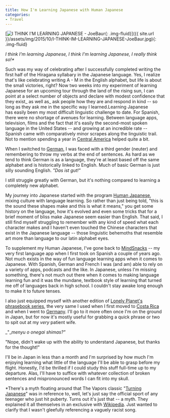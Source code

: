 ```yaml
---
title: How I'm Learning Japanese with Human Japanese
categories:
- Travel
---
```


[![I THINK I'M LEARNING JAPANESE - JoeBaur](/wp-content/uploads/2015/10/_d_improd_/I-THINK-IM-LEARNING-JAPANESE-JoeBaur-1024x768_f_improf_672x504.jpg){: .img-fluid}]({{ site.url }}/assets/img/2015/10/I-THINK-IM-LEARNING-JAPANESE-JoeBaur.jpg){: .img-fluid}

_I think I'm learning Japanese, I think I'm learning Japanese, I really think so!*_

Such was my way of celebrating after I successfully completed writing the first half of the Hiragana syllabary in the Japanese language. Yes, I realize that's like celebrating writing A - M in the English alphabet, but life is about the small victories, right? Now two weeks into my experiment of learning Japanese for an upcoming tour through the land of the rising sun, I can point at a select number of objects and declare with modest confidence that they exist_ as well as_ ask people how they are and respond in kind -- so long as they ask me in the specific way I learned.<!-- more -->Learning Japanese has easily been my most difficult linguistic challenge to date. For Spanish, there were no shortage of avenues for learning. Between language apps, television, films and the fact that it's easily the second-most spoken language in the United States -- and growing at an incredible rate -- Spanish came with comparatively minor scrapes along the linguistic trail. Not to mention spending a year in [Central America](https://withoutapath.com/category/travel/international/central-america/) helped quite a bit.

When I switched to [German](https://withoutapath.com/learning-german/), I was faced with a third gender (neuter) and remembering to throw my verbs at the end of sentences. As hard as we tend to think German is as a language, they're at least based off the same alphabet and is historically linked to English. Much of basic German is just silly sounding English. _"Das ist gut!"_

I still struggle greatly with German, but it's nothing compared to learning a completely new alphabet.

My journey into Japanese started with the program [Human Japanese](http://www.humanjapanese.com/), mixing culture with language learning. So rather than just being told, "this is the sound these shapes make and this is what it means," you get some history on the language, how it's evolved and even some tricks that for a brief moment of bliss make Japanese seem easier than English. That said, I still find myself struggling to remember with any kind of speed what each character makes and I haven't even touched the Chinese characters that exist in the Japanese language -- those linguistic behemoths that resemble art more than language to our latin alphabet eyes.

To supplement my Human Japanese, I've gone back to [MindSnacks](https://www.mindsnacks.com) -- my very first language app when I first took on Spanish a couple of years ago. Not much exists in the way of fun language learning apps when it comes to Japanese. With Spanish, German and French I was (and am) able to rely on a variety of apps, podcasts and the like. In Japanese, unless I'm missing something, there's not much out there when it comes to making language learning fun and it was the mundane, textbook style of learning that turned me off of languages back in high school. I couldn't stay awake long enough to make it to future tenses.

I also just equipped myself with another edition of [Lonely Planet's phrasebook series](http://shop.lonelyplanet.com/japan/japanese-phrasebook-7/), the very same I used when I first moved to [Costa Rica](https://withoutapath.com/category/travel/international/central-america/costa-rica/) and when I went to [Germany](https://withoutapath.com/category/travel/international/europe/germany/). I'll go to it more often once I'm on the ground in Japan, but for now it's mostly useful for grabbing a quick phrase or two to spit out at my _very_ patient wife.

_"__menyu o onegai shimas?"_

"Nope, didn't wake up with the ability to understand Japanese, but thanks for the thought!"

I'll be in Japan in less than a month and I'm surprised by how much I'm enjoying learning what little of the language I'll be able to grasp before my flight. Honestly, I'd be thrilled if I could study this stuff full-time up to my departure. Alas, I'll have to suffice with whatever collection of broken sentences and mispronounced words I can fit into my skull.

*There's a myth floating around that The Vapors classic "[Turning Japanese](https://www.youtube.com/watch?v=mgekmOqCFTU)" was in reference to, well, let's just say the official sport of any teenager who just hit puberty. Turns out it's just that -- a myth. They explained it all themselves in an exclusive with [Wikipedia](https://en.wikipedia.org/wiki/Turning_Japanese). Just wanted to clarify that I wasn't gleefully referencing a vaguely racist song.
